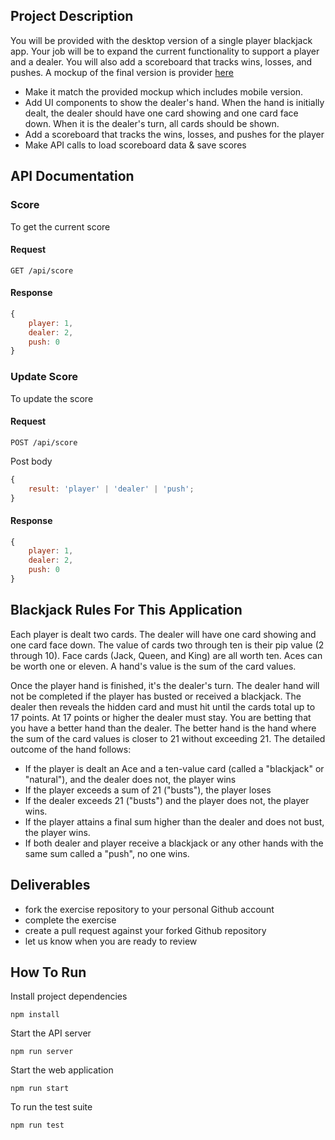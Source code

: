 ## Project Description

You will be provided with the desktop version of a single player blackjack app. Your job will be to expand the current functionality to support a player and a dealer. You will also add a scoreboard that tracks wins, losses, and pushes. A mockup of the final version is provider [here](/assets/blackjack_spec.png)

-   Make it match the provided mockup which includes mobile version.
-   Add UI components to show the dealer's hand. When the hand is initially dealt, the dealer should have one card showing and one card face down. When it is the dealer's turn, all cards should be shown.
-   Add a scoreboard that tracks the wins, losses, and pushes for the player
-   Make API calls to load scoreboard data & save scores

## API Documentation

### Score

To get the current score

#### Request

```
GET /api/score
```

#### Response

```javascript
{
    player: 1,
    dealer: 2,
    push: 0
}
```

### Update Score

To update the score

#### Request

```
POST /api/score
```

Post body

```javascript
{
    result: 'player' | 'dealer' | 'push';
}
```

#### Response

```javascript
{
    player: 1,
    dealer: 2,
    push: 0
}
```

## Blackjack Rules For This Application

Each player is dealt two cards. The dealer will have one card showing and one card face down.
The value of cards two through ten is their pip value (2 through 10). Face cards (Jack, Queen, and King) are all worth ten. Aces can be worth one or eleven. A hand's value is the sum of the card values.

Once the player hand is finished, it's the dealer's turn. The dealer hand will not be completed if the player has busted or received a blackjack. The dealer then reveals the hidden card and must hit until the cards total up to 17 points. At 17 points or higher the dealer must stay. You are betting that you have a better hand than the dealer. The better hand is the hand where the sum of the card values is closer to 21 without exceeding 21. The detailed outcome of the hand follows:

-   If the player is dealt an Ace and a ten-value card (called a "blackjack" or "natural"), and the dealer does not, the player wins
-   If the player exceeds a sum of 21 ("busts"), the player loses
-   If the dealer exceeds 21 ("busts") and the player does not, the player wins.
-   If the player attains a final sum higher than the dealer and does not bust, the player wins.
-   If both dealer and player receive a blackjack or any other hands with the same sum called a "push", no one wins.

## Deliverables

-   fork the exercise repository to your personal Github account
-   complete the exercise
-   create a pull request against your forked Github repository
-   let us know when you are ready to review

## How To Run

Install project dependencies

`npm install`

Start the API server

`npm run server`

Start the web application

`npm run start`

To run the test suite

`npm run test`
